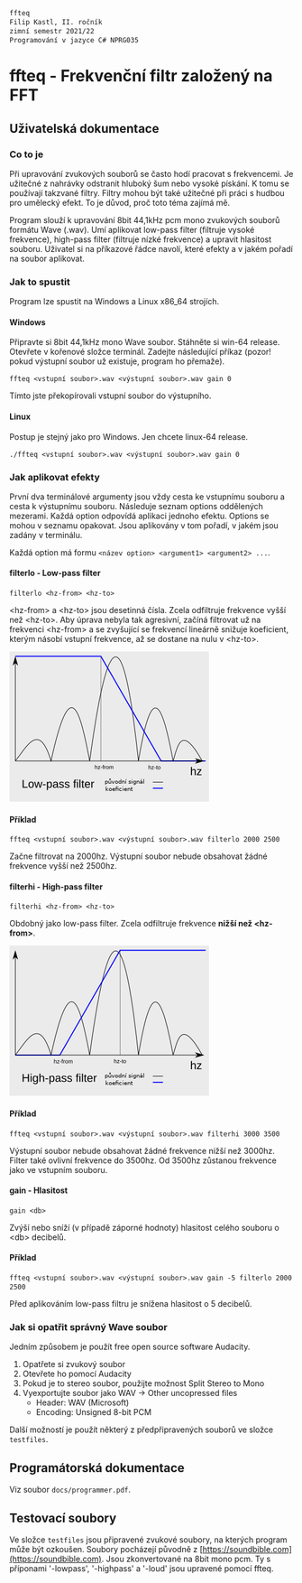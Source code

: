 ```
ffteq
Filip Kastl, II. ročník
zimní semestr 2021/22
Programování v jazyce C# NPRG035
```

# ffteq - Frekvenční filtr založený na FFT

## Uživatelská dokumentace

### Co to je

Při upravování zvukových souborů se často hodí pracovat s frekvencemi. Je
užitečné z nahrávky odstranit hluboký šum nebo vysoké pískání. K tomu se
používají takzvané filtry. Filtry mohou být také užitečné při práci s hudbou
pro umělecký efekt. To je důvod, proč toto téma zajímá mě.

Program slouží k upravování 8bit 44,1kHz pcm mono zvukových souborů formátu
Wave (.wav). Umí aplikovat low-pass filter (filtruje vysoké frekvence),
high-pass filter (filtruje nízké frekvence) a upravit hlasitost souboru.
Uživatel si na příkazové řádce navolí, které efekty a v jakém pořadí na soubor
aplikovat.

### Jak to spustit

Program lze spustit na Windows a Linux x86\_64 strojích.

#### Windows

Připravte si 8bit 44,1kHz mono Wave soubor. Stáhněte si win-64 release.
Otevřete v kořenové složce terminál. Zadejte následující příkaz (pozor! pokud
výstupní soubor už existuje, program ho přemaže).

```
ffteq <vstupní soubor>.wav <výstupní soubor>.wav gain 0
```

Tímto jste překopírovali vstupní soubor do výstupního.

#### Linux

Postup je stejný jako pro Windows. Jen chcete linux-64 release.

```
./ffteq <vstupní soubor>.wav <výstupní soubor>.wav gain 0
```

### Jak aplikovat efekty

První dva terminálové argumenty jsou vždy cesta ke vstupnímu souboru a cesta k
výstupnímu souboru. Následuje seznam options oddělených mezerami. Každá option
odpovídá aplikaci jednoho efektu. Options se mohou v seznamu opakovat. Jsou
aplikovány v tom pořadí, v jakém jsou zadány v terminálu.

Každá option má formu `<název option> <argument1> <argument2> ...`.

#### filterlo - Low-pass filter

```
filterlo <hz-from> <hz-to>
```

\<hz-from\> a \<hz-to\> jsou desetinná čísla. Zcela odfiltruje frekvence vyšší
než \<hz-to\>. Aby úprava nebyla tak agresivní, začíná filtrovat už na
frekvenci \<hz-from\> a se zvyšující se frekvencí lineárně snižuje koeficient,
kterým násobí vstupní frekvence, až se dostane na nulu v \<hz-to\>.

![low-cz.png](docs/low-cz.png)

#### Příklad

```
ffteq <vstupní soubor>.wav <výstupní soubor>.wav filterlo 2000 2500
```

Začne filtrovat na 2000hz. Výstupní soubor nebude obsahovat žádné frekvence
vyšší než 2500hz.

#### filterhi - High-pass filter

```
filterhi <hz-from> <hz-to>
```

Obdobný jako low-pass filter. Zcela odfiltruje frekvence **nižší než
\<hz-from\>**.

![high-cz.png](docs/high-cz.png)

#### Příklad

```
ffteq <vstupní soubor>.wav <výstupní soubor>.wav filterhi 3000 3500
```

Výstupní soubor nebude obsahovat žádné frekvence nižší než 3000hz. Filter také
ovlivní frekvence do 3500hz. Od 3500hz zůstanou frekvence jako ve vstupním
souboru.

#### gain - Hlasitost

```
gain <db>
```

Zvýší nebo sníží (v případě záporné hodnoty) hlasitost celého souboru o \<db\>
decibelů.

#### Příklad

```
ffteq <vstupní soubor>.wav <výstupní soubor>.wav gain -5 filterlo 2000 2500
```

Před aplikováním low-pass filtru je snížena hlasitost o 5 decibelů.

### Jak si opatřit správný Wave soubor

Jedním způsobem je použít free open source software Audacity.
1. Opatřete si zvukový soubor
2. Otevřete ho pomocí Audacity
3. Pokud je to stereo soubor, použijte možnost Split Stereo to Mono
4. Vyexportujte soubor jako WAV -> Other uncopressed files
   - Header: WAV (Microsoft)
   - Encoding: Unsigned 8-bit PCM

Další možností je použít některý z předpřipravených souborů ve složce
`testfiles`.

## Programátorská dokumentace

Viz soubor `docs/programmer.pdf`.

## Testovací soubory

Ve složce `testfiles` jsou připravené zvukové soubory, na kterých program může
být ozkoušen. Soubory pocházejí původně z
[https://soundbible.com](https://soundbible.com). Jsou zkonvertované na 8bit
mono pcm. Ty s příponami '-lowpass', '-highpass' a '-loud' jsou upravené pomocí
ffteq.
